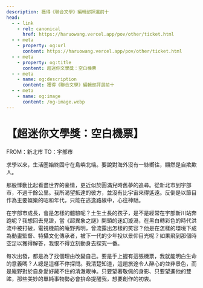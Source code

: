 ```yaml
---
description: 獲得《聯合文學》編輯部評選前十
head:
  - - link
    - rel: canonical
      href: https://haruowang.vercel.app/pov/other/ticket.html
  - - meta
    - property: og:url
      content: https://haruowang.vercel.app/pov/other/ticket.html
  - - meta
    - property: og:title
      content: 超迷你文學獎：空白機票
  - - meta
    - name: og:description
      content: 獲得《聯合文學》編輯部評選前十
  - - meta
    - name: og:image
      content: /og-image.webp
---
```


# 【超迷你文學獎：空白機票】

<p><Badge type="info" text="🌳 Evergreen" /></P>

FROM：新北市 TO：宇部市

求學以來，生活圈始終固守在島嶼北端。要說對海外沒有一絲嚮往，顯然是自欺欺人。

那股悸動比起看盡世界的豪情，更近似於圓滿兒時舊夢的追尋。從新北市到宇部市，不過千餘公里。我所渴望抵達的彼方，並沒有比宇宙來得遙遠。反倒是以節目作為主要娛樂的昭和年代，只能在逃逸路線中，心往神馳。

在宇部市成長，會是怎樣的體驗呢？土生土長的孩子，是不是經常在宇部新川站奔跑呢？我想回去見證，當《超異象之謎》開頭的迷幻漩渦，在黑白轉彩色的時代洪流中被打破，電視機前的庵野秀明，曾流露出怎樣的笑容？他是在怎樣的環境下成為動畫監督、特攝文化傳承者，被下一代的少年投以景仰目光呢？如果飛到那個時空足以獲得解答，我恨不得立刻動身去探究一番。

每次出發，都是為了找個理由改變自己。要是手上握有這張機票，我就能明白生命的意義嗎？人總是這樣不停探問。我清楚知道，這趟旅途令人醉心的並非景色，而是庵野對於自身愛好藏不住的清澈眼神。只要望著敬佩的身影、只要望進他的雙眸，那些美妙的單純事物勢必會拚命提醒我，想要創作的初衷。